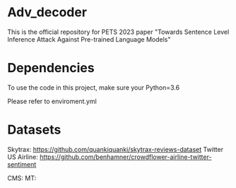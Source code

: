 # Adv_decoder
This is the official repository for PETS 2023 paper "Towards Sentence Level Inference Attack Against Pre-trained Language Models"

# Dependencies
To use the code in this project, make sure your Python=3.6 

Please refer to enviroment.yml

# Datasets
Skytrax: https://github.com/quankiquanki/skytrax-reviews-dataset
Twitter US Airline: https://github.com/benhamner/crowdflower-airline-twitter-sentiment

CMS:
MT: 

